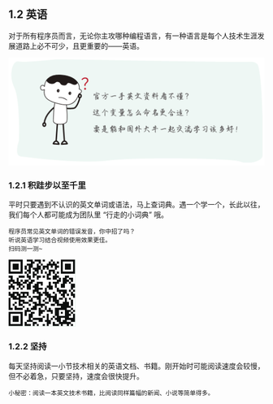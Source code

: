 ## 1.2 英语

对于所有程序员而言，无论你主攻哪种编程语言，有一种语言是每个人技术生涯发展道路上必不可少，且更重要的——英语。

![](../images/skill-english-001.png)

### 1.2.1 积跬步以至千里
平时只要遇到不认识的英文单词或语法，马上查词典。遇一个学一个，长此以往，我们每个人都可能成为团队里 “行走的小词典” 哦。

```
程序员常见英文单词的错误发音，你中招了吗？
听说英语学习结合视频使用效果更佳。
扫码测一测~
```

<img src="../images/skill-english-002.png" style="zoom:50%;" />

### 1.2.2 坚持

每天坚持阅读一小节技术相关的英语文档、书籍。刚开始时可能阅读速度会较慢，但不必着急，只要坚持，速度会很快提升。

```
小秘密：阅读一本英文技术书籍，比阅读同样篇幅的新闻、小说等简单得多。
```

